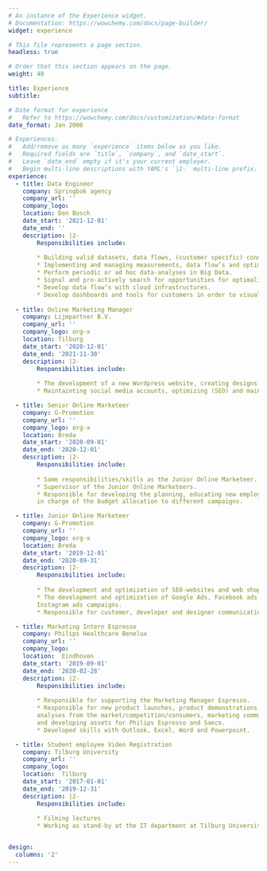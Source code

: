 ```yaml
---
# An instance of the Experience widget.
# Documentation: https://wowchemy.com/docs/page-builder/
widget: experience

# This file represents a page section.
headless: true

# Order that this section appears on the page.
weight: 40

title: Experience
subtitle:

# Date format for experience
#   Refer to https://wowchemy.com/docs/customization/#date-format
date_format: Jan 2006

# Experiences.
#   Add/remove as many `experience` items below as you like.
#   Required fields are `title`, `company`, and `date_start`.
#   Leave `date_end` empty if it's your current employer.
#   Begin multi-line descriptions with YAML's `|2-` multi-line prefix.
experience:
  - title: Data Engineer
    company: Springbok agency
    company_url: ''
    company_logo:
    location: Den Bosch
    date_start: '2021-12-01'
    date_end: ''
    description: |2-
        Responsibilities include:
        
        * Building valid datasets, data flows, (customer specific) connections and tables.
        * Implementing and managing measurements, data flow’s and optimalization with Python and SQL.
        * Perform periodic or ad hoc data-analyses in Big Data.
        * Signal and pro-actively search for opportunities for optimalizations, conversions, segmentation or automation.
        * Develop data flow’s with cloud infrastructures.
        * Develop dashboards and tools for customers in order to visualise the data in a comprehensible and easy way.
        
  - title: Online Marketing Manager
    company: Lijmpartner B.V.
    company_url: ''
    company_logo: org-x
    location: Tilburg
    date_start: '2020-12-01'
    date_end: '2021-11-30'
    description: |2-
        Responsibilities include:
        
        * The development of a new Wordpress website, creating designs and promotions materials for a new product line. 
        * Maintainting social media accounts, optimizing (SEO) and maintaining the company websites, and generating online sales through a Wordpress webshop and via bol.com.

  - title: Senior Online Marketeer
    company: G-Promotion
    company_url: ''
    company_logo: org-x
    location: Breda
    date_start: '2020-09-01'
    date_end: '2020-12-01'
    description: |2-
        Responsibilities include:
        
        * Same responsibilities/skills as the Junior Online Marketeer.
        * Supervisor of the Junior Online Marketeers.
        * Responsible for developing the planning, educating new employees and 
        in charge of the budget allocation to different campaigns.

  - title: Junior Online Marketeer
    company: G-Promotion
    company_url: ''
    company_logo: org-x
    location: Breda
    date_start: '2019-12-01'
    date_end: '2020-09-31'
    description: |2-
        Responsibilities include:
        
        * The development and optimization of SEO-websites and web shops.
        * The development and optimization of Google Ads, Facebook ads and 
        Instagram ads campaigns.
        * Responsible for customer, developer and designer communication. 

  - title: Marketing Intern Espresso
    company: Philips Healthcare Benelux
    company_url: ''
    company_logo:
    location:  Eindhoven
    date_start: '2019-09-01'
    date_end: '2020-02-28'
    description: |2-
        Responsibilities include:
        
        * Responsible for supporting the Marketing Manager Espresso.
        * Responsible for new product launches, product demonstrations, 
        analyses from the market/competition/consumers, marketing communication 
        and developing assets for Philips Espresso and Saeco. 
        * Developed skills with Outlook, Excel, Word and Powerpoint.

  - title: Student employee Video Registration
    company: Tilburg University
    company_url: ''
    company_logo:
    location:  Tilburg
    date_start: '2017-01-01'
    date_end: '2019-12-31'
    description: |2-
        Responsibilities include:
        
        * Filming lectures
        * Working as stand-by at the IT department at Tilburg University


design:
  columns: '2'
---
```

